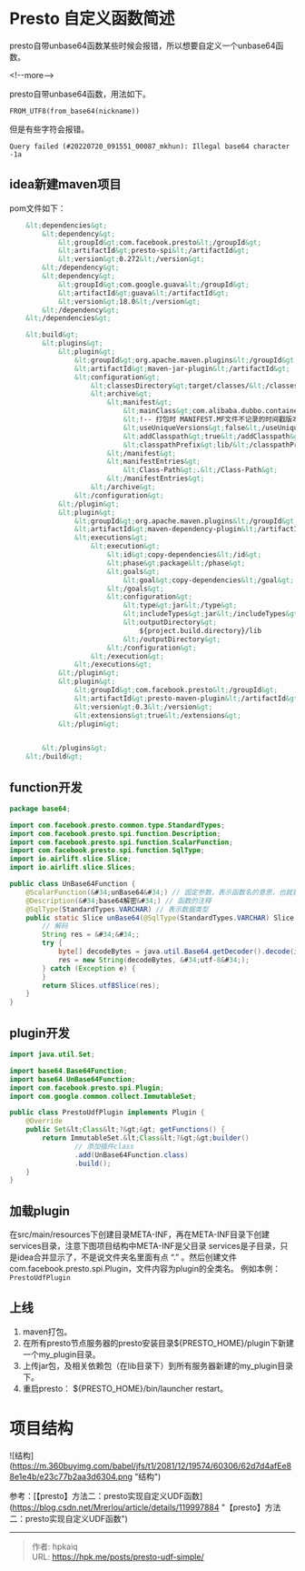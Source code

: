 # Presto 自定义函数简述


presto自带unbase64函数某些时候会报错，所以想要自定义一个unbase64函数。

&lt;!--more--&gt;

presto自带unbase64函数，用法如下。

```
FROM_UTF8(from_base64(nickname))
```

但是有些字符会报错。

```
Query failed (#20220720_091551_00087_mkhun): Illegal base64 character -1a
```

## idea新建maven项目
pom文件如下：
```xml
    &lt;dependencies&gt;
        &lt;dependency&gt;
            &lt;groupId&gt;com.facebook.presto&lt;/groupId&gt;
            &lt;artifactId&gt;presto-spi&lt;/artifactId&gt;
            &lt;version&gt;0.272&lt;/version&gt;
        &lt;/dependency&gt;
        &lt;dependency&gt;
            &lt;groupId&gt;com.google.guava&lt;/groupId&gt;
            &lt;artifactId&gt;guava&lt;/artifactId&gt;
            &lt;version&gt;18.0&lt;/version&gt;
        &lt;/dependency&gt;
    &lt;/dependencies&gt;

    &lt;build&gt;
        &lt;plugins&gt;
            &lt;plugin&gt;
                &lt;groupId&gt;org.apache.maven.plugins&lt;/groupId&gt;
                &lt;artifactId&gt;maven-jar-plugin&lt;/artifactId&gt;
                &lt;configuration&gt;
                    &lt;classesDirectory&gt;target/classes/&lt;/classesDirectory&gt;
                    &lt;archive&gt;
                        &lt;manifest&gt;
                            &lt;mainClass&gt;com.alibaba.dubbo.container.Main&lt;/mainClass&gt;
                            &lt;!-- 打包时 MANIFEST.MF文件不记录的时间戳版本 --&gt;
                            &lt;useUniqueVersions&gt;false&lt;/useUniqueVersions&gt;
                            &lt;addClasspath&gt;true&lt;/addClasspath&gt;
                            &lt;classpathPrefix&gt;lib/&lt;/classpathPrefix&gt;
                        &lt;/manifest&gt;
                        &lt;manifestEntries&gt;
                            &lt;Class-Path&gt;.&lt;/Class-Path&gt;
                        &lt;/manifestEntries&gt;
                    &lt;/archive&gt;
                &lt;/configuration&gt;
            &lt;/plugin&gt;
            &lt;plugin&gt;
                &lt;groupId&gt;org.apache.maven.plugins&lt;/groupId&gt;
                &lt;artifactId&gt;maven-dependency-plugin&lt;/artifactId&gt;
                &lt;executions&gt;
                    &lt;execution&gt;
                        &lt;id&gt;copy-dependencies&lt;/id&gt;
                        &lt;phase&gt;package&lt;/phase&gt;
                        &lt;goals&gt;
                            &lt;goal&gt;copy-dependencies&lt;/goal&gt;
                        &lt;/goals&gt;
                        &lt;configuration&gt;
                            &lt;type&gt;jar&lt;/type&gt;
                            &lt;includeTypes&gt;jar&lt;/includeTypes&gt;
                            &lt;outputDirectory&gt;
                                ${project.build.directory}/lib
                            &lt;/outputDirectory&gt;
                        &lt;/configuration&gt;
                    &lt;/execution&gt;
                &lt;/executions&gt;
            &lt;/plugin&gt;
            &lt;plugin&gt;
                &lt;groupId&gt;com.facebook.presto&lt;/groupId&gt;
                &lt;artifactId&gt;presto-maven-plugin&lt;/artifactId&gt;
                &lt;version&gt;0.3&lt;/version&gt;
                &lt;extensions&gt;true&lt;/extensions&gt;
            &lt;/plugin&gt;


        &lt;/plugins&gt;
    &lt;/build&gt;
```
## function开发
```java
package base64;

import com.facebook.presto.common.type.StandardTypes;
import com.facebook.presto.spi.function.Description;
import com.facebook.presto.spi.function.ScalarFunction;
import com.facebook.presto.spi.function.SqlType;
import io.airlift.slice.Slice;
import io.airlift.slice.Slices;

public class UnBase64Function {
    @ScalarFunction(&#34;unBase64&#34;) // 固定参数，表示函数名的意思，也就我们在使用Presto的时候用的函数名
    @Description(&#34;base64解密&#34;) // 函数的注释
    @SqlType(StandardTypes.VARCHAR) // 表示数据类型
    public static Slice unBase64(@SqlType(StandardTypes.VARCHAR) Slice input) {
        // 解码
        String res = &#34;&#34;;
        try {
            byte[] decodeBytes = java.util.Base64.getDecoder().decode(input.toStringUtf8());
            res = new String(decodeBytes, &#34;utf-8&#34;);
        } catch (Exception e) {
        }
        return Slices.utf8Slice(res);
    }
}

```
## plugin开发
```java
import java.util.Set;

import base64.Base64Function;
import base64.UnBase64Function;
import com.facebook.presto.spi.Plugin;
import com.google.common.collect.ImmutableSet;

public class PrestoUdfPlugin implements Plugin {
    @Override
    public Set&lt;Class&lt;?&gt;&gt; getFunctions() {
        return ImmutableSet.&lt;Class&lt;?&gt;&gt;builder()
                // 添加插件class
                .add(UnBase64Function.class)
                .build();
    }
}

```
## 加载plugin
在src/main/resources下创建目录META-INF，再在META-INF目录下创建services目录，注意下图项目结构中META-INF是父目录 services是子目录，只是idea合并显示了，不是说文件夹名里面有点 “.” 。然后创建文件com.facebook.presto.spi.Plugin，文件内容为plugin的全类名。
例如本例：`PrestoUdfPlugin`
## 上线
1. maven打包。
2. 在所有presto节点服务器的presto安装目录${PRESTO_HOME}/plugin下新建一个my_plugin目录。
3. 上传jar包，及相关依赖包（在lib目录下）到所有服务器新建的my_plugin目录下。
4. 重启presto： ${PRESTO_HOME}/bin/launcher restart。

# 项目结构

![结构](https://m.360buyimg.com/babel/jfs/t1/2081/12/19574/60306/62d7d4afEe88e1e4b/e23c77b2aa3d6304.png &#34;结构&#34;)

参考：[【presto】方法二：presto实现自定义UDF函数](https://blog.csdn.net/Mrerlou/article/details/119997884 &#34;【presto】方法二：presto实现自定义UDF函数&#34;)


---

> 作者: hpkaiq  
> URL: https://hpk.me/posts/presto-udf-simple/  

